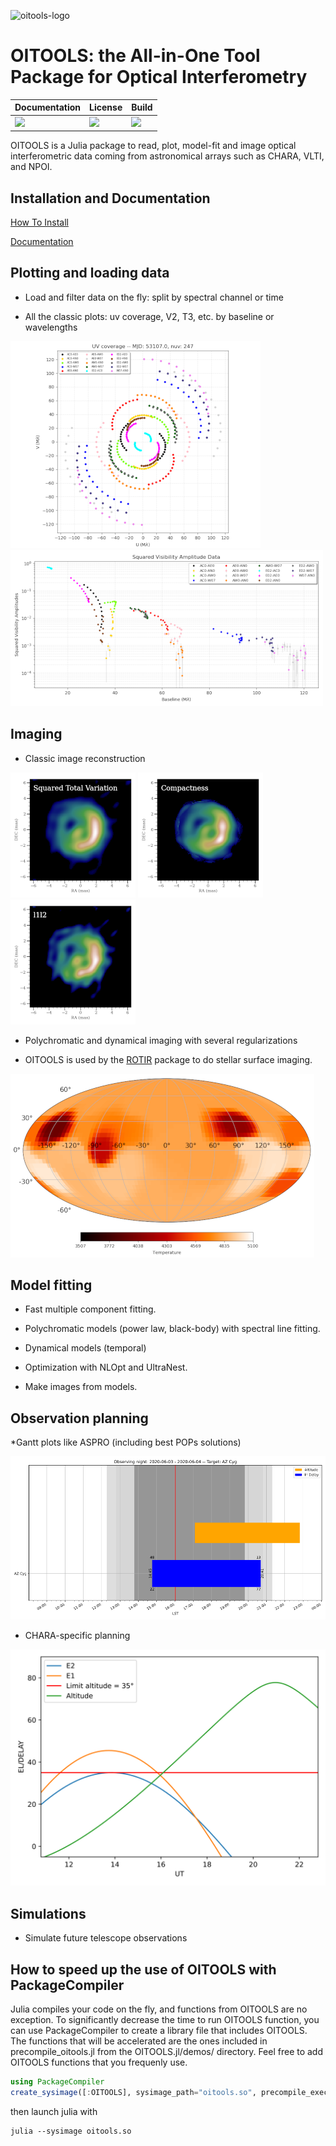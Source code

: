 ![oitools-logo](docs/src/assets/logo.png)
# OITOOLS: the All-in-One Tool Package for Optical Interferometry

| **Documentation**               | **License**                     |**Build**                      |
|:--------------------------------|:--------------------------------|:------------------------------|
| [![][doc-dev-img]][doc-dev-url] | [![][license-img]][license-url] | [![][travis-img]][travis-url] |


[doc-dev-img]: https://img.shields.io/badge/docs-dev-blue.svg
[doc-dev-url]: https://fabienbaron.github.io/OITOOLS.jl/dev

[license-url]: ./LICENSE.md
[license-img]: http://img.shields.io/badge/license-GPL3-brightgreen.svg?style=flat

[travis-img]: https://travis-ci.com/fabienbaron/OITOOLS.jl.svg?branch=master
[travis-url]: https://travis-ci.com/fabienbaron/OITOOLS.jl

OITOOLS is a Julia package to read, plot, model-fit and image optical interferometric data coming from astronomical arrays such as CHARA, VLTI, and NPOI.

## Installation and Documentation

[How To Install](https://fabienbaron.github.io/OITOOLS.jl/dev/install/)

[Documentation](https://fabienbaron.github.io/OITOOLS.jl/dev/)

## Plotting and loading data

* Load and filter data on the fly: split by spectral channel or time

* All the classic plots: uv coverage, V2, T3, etc. by baseline or wavelengths

![uvplot](docs/src/assets/uvplot.png)
![v2plot](docs/src/assets/v2plot.png)

## Imaging

* Classic image reconstruction

![2004bc1](docs/src/assets/types-tvsq.png)
![2004bc2](docs/src/assets/types-compactness.png)
![2004bc3](docs/src/assets/types-l1l2.png)

* Polychromatic and dynamical imaging with several regularizations

* OITOOLS is used by the [ROTIR](https://github.com/fabienbaron/ROTIR.jl/) package to do stellar surface imaging.

![rotir](docs/src/assets/rotir.png)

## Model fitting

* Fast multiple component fitting.

* Polychromatic models (power law, black-body) with spectral line fitting.

* Dynamical models (temporal)

* Optimization with NLOpt and UltraNest.

* Make images from models.

## Observation planning

*Gantt plots like ASPRO (including best POPs solutions)

![gantt](docs/src/assets/gantt.svg)

* CHARA-specific planning

![chara_plan](docs/src/assets/chara_plan.svg)

## Simulations

* Simulate future telescope observations

## How to speed up the use of OITOOLS with PackageCompiler

Julia compiles your code on the fly, and functions from OITOOLS are no exception. To significantly decrease the time to run OITOOLS function, you can use PackageCompiler to create a library file that includes OITOOLS. The functions that will be accelerated are the ones included in precompile_oitools.jl from the OITOOLS.jl/demos/ directory. Feel free to add OITOOLS functions that you frequenly use.

```julia
using PackageCompiler
create_sysimage([:OITOOLS], sysimage_path="oitools.so", precompile_execution_file="precompile_oitools.jl")
```
then launch julia with
```
julia --sysimage oitools.so
```
